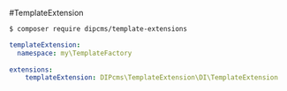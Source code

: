 #TemplateExtension 

```sh
$ composer require dipcms/template-extensions
```

```yaml
templateExtension:
  namespace: my\TemplateFactory
  
extensions:
	templateExtension: DIPcms\TemplateExtension\DI\TemplateExtension
```
